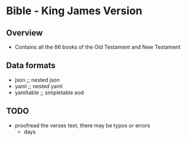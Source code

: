 # Bible - King James Version

## Overview

* Contains all the 66 books of the Old Testament and New Testament

## Data formats

* json        ;; nested json
* yaml        ;; nested yaml
* yamltable   ;; simpletable aod

## TODO

* proofread the verses text, there may be typos or errors
    * days 
